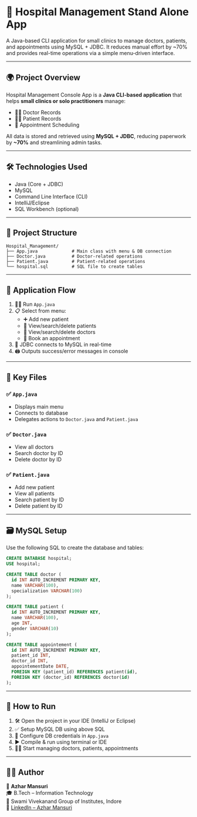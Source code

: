 # 🏥 Hospital Management Stand Alone App
A Java-based CLI application for small clinics to manage doctors, patients, and appointments using MySQL + JDBC. It reduces manual effort by ~70% and provides real-time operations via a simple menu-driven interface.

---

## 🌍 Project Overview

Hospital Management Console App is a **Java CLI-based application** that helps **small clinics or solo practitioners** manage:

- 👨‍⚕️ Doctor Records  
- 🧑‍🦽 Patient Records  
- 📅 Appointment Scheduling  

All data is stored and retrieved using **MySQL + JDBC**, reducing paperwork by **~70%** and streamlining admin tasks.

---

## 🛠️ Technologies Used

- Java (Core + JDBC)  
- MySQL  
- Command Line Interface (CLI)  
- IntelliJ/Eclipse  
- SQL Workbench (optional)

---

## 📁 Project Structure

```
Hospital_Management/
├── App.java             # Main class with menu & DB connection
├── Doctor.java          # Doctor-related operations
├── Patient.java         # Patient-related operations
└── hospital.sql         # SQL file to create tables
```

---

## 🔄 Application Flow

1. 👨‍💻 Run `App.java`  
2. 📋 Select from menu:
   - ➕ Add new patient  
   - 📂 View/search/delete patients  
   - 📂 View/search/delete doctors  
   - 📅 Book an appointment  
3. 🔌 JDBC connects to MySQL in real-time  
4. 🖨️ Outputs success/error messages in console

---

## 📄 Key Files

### ✅ `App.java`
- Displays main menu  
- Connects to database  
- Delegates actions to `Doctor.java` and `Patient.java`

### ✅ `Doctor.java`
- View all doctors  
- Search doctor by ID  
- Delete doctor by ID  

### ✅ `Patient.java`
- Add new patient  
- View all patients  
- Search patient by ID  
- Delete patient by ID  

---

## 🗃️ MySQL Setup

Use the following SQL to create the database and tables:

```sql
CREATE DATABASE hospital;
USE hospital;

CREATE TABLE doctor (
  id INT AUTO_INCREMENT PRIMARY KEY,
  name VARCHAR(100),
  specialization VARCHAR(100)
);

CREATE TABLE patient (
  id INT AUTO_INCREMENT PRIMARY KEY,
  name VARCHAR(100),
  age INT,
  gender VARCHAR(10)
);

CREATE TABLE appointement (
  id INT AUTO_INCREMENT PRIMARY KEY,
  patient_id INT,
  doctor_id INT,
  appointementDate DATE,
  FOREIGN KEY (patient_id) REFERENCES patient(id),
  FOREIGN KEY (doctor_id) REFERENCES doctor(id)
);
```

---

## 🚀 How to Run

1. 🛠️ Open the project in your IDE (IntelliJ or Eclipse)  
2. ✅ Setup MySQL DB using above SQL  
3. 🔧 Configure DB credentials in `App.java`  
4. ▶️ Compile & run using terminal or IDE  
5. 👨‍⚕️ Start managing doctors, patients, appointments

---

## 🙋‍♂️ Author

📍 **Azhar Mansuri**  
🎓 B.Tech – Information Technology  
🏫 Swami Vivekanand Group of Institutes, Indore  
🔗 [LinkedIn – Azhar Mansuri](https://www.linkedin.com/in/azhar-mansuri/)
